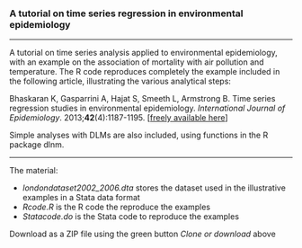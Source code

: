 
### A tutorial on time series regression in environmental epidemiology 

--------------------------------------------------------------------------------

A tutorial on time series analysis applied to environmental epidemiology, with an example on the association of mortality with air pollution and temperature. The R code reproduces completely the example included in the following article, illustrating the various analytical steps:

Bhaskaran K, Gasparrini A, Hajat S, Smeeth L, Armstrong B. Time series regression studies in environmental epidemiology. *International Journal of Epidemiology*. 2013;**42**(4):1187-1195. [[freely available here](http://www.ag-myresearch.com/2013_bhaskaran_ije.html)]

Simple analyses with DLMs are also included, using functions in the R package dlnm.

--------------------------------------------------------------------------------

The material:

  * *londondataset2002_2006.dta* stores the dataset used in the illustrative examples in a Stata data format
  * *Rcode.R* is the R code the reproduce the examples
  * *Statacode.do* is the Stata code to reproduce the examples
  
Download as a ZIP file using the green button *Clone or download* above